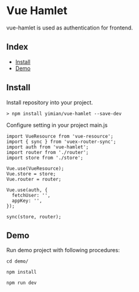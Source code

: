 # Vue Hamlet
vue-hamlet is used as authentication for frontend.

## Index
* [Install](#install)
* [Demo](#demo)

## Install
Install repository into your project.
~~~
> npm install yimian/vue-hamlet --save-dev
~~~
Configure setting in your project main.js
~~~
import VueResource from 'vue-resource';
import { sync } from 'vuex-router-sync';
import auth from 'vue-hamlet';
import router from './router';
import store from './store';

Vue.use(VueResource);
Vue.store = store;
Vue.router = router;

Vue.use(auth, {
  fetchUser: '',
  appKey: '',
});

sync(store, router);
~~~

## Demo
Run demo project with following procedures:
~~~
cd demo/
~~~
~~~
npm install
~~~
~~~
npm run dev
~~~
